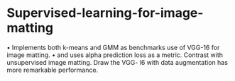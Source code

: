 # Supervised-learning-for-image-matting
•	Implements both k-means and GMM as benchmarks use of VGG-16 for image matting.
•	and uses alpha prediction loss as a metric. Contrast with unsupervised image matting. Draw the VGG- l6 with data augmentation has more remarkable performance.
